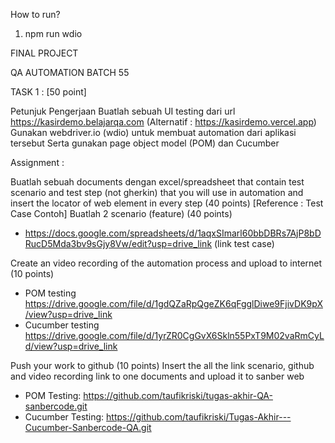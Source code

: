 How to run?
1. npm run wdio

FINAL PROJECT

QA AUTOMATION BATCH 55

 
TASK 1 : [50 point]

Petunjuk Pengerjaan
Buatlah sebuah UI testing dari url https://kasirdemo.belajarqa.com (Alternatif : https://kasirdemo.vercel.app)
Gunakan webdriver.io (wdio) untuk membuat automation dari aplikasi tersebut
Serta gunakan page object model (POM) dan Cucumber

Assignment :

Buatlah sebuah documents dengan excel/spreadsheet that contain test scenario and test step (not gherkin) that you will use in automation and insert the locator of web element in every step  (40 points) [Reference : Test Case Contoh]
Buatlah 2 scenario (feature)  (40 points) 
 - https://docs.google.com/spreadsheets/d/1aqxSImarl60bbDBRs7AjP8bDRucD5Mda3bv9sGjy8Vw/edit?usp=drive_link (link test case)

Create an video recording of the automation process and upload to internet (10 points)
- POM testing https://drive.google.com/file/d/1gdQZaRpQgeZK6qFgglDiwe9FjivDK9pX/view?usp=drive_link
- Cucumber testing https://drive.google.com/file/d/1yrZR0CgGvX6Skln55PxT9M02vaRmCyLd/view?usp=drive_link 

Push your work to github (10 points)
 Insert the all the link scenario, github and video recording link to one documents and upload it to sanber web
- POM Testing: https://github.com/taufikriski/tugas-akhir-QA-sanbercode.git
- Cucumber Testing: https://github.com/taufikriski/Tugas-Akhir---Cucumber-Sanbercode-QA.git
 
